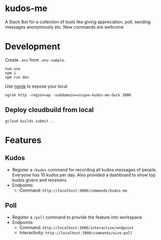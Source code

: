 # kudos-me

A Slack Bot for a collection of tools like giving appreciation, poll, sending messages anonymously etc. 
New commands are wellcome.

# Development

Create `.env` from `.env-sample`.

```
nvm use
npm i
npm run dev
```

Use [ngrok](https://ngrok.com/) to expose your local

```
ngrok http -region=ap -subdomain=unique-kudos-me-duck 3000
```

## Deploy cloudbuild from local

```
gcloud builds submit .
```

# Features

## Kudos
- Register a `/kudos` command for recording all kudos messages of people. Everyone has 10 kudos per day. Also provided a dashboard to show top kudos givers and receivers
- Endpoints:
	-  Command: `http://localhost:3000/commands/kudos-me`

## Poll
- Register a `/poll` command to provide the feature into workspace.
- Endpoints:
	- Command: `http://localhost:3000/interactive/endpoint`
	- Interactivity: `http://localhost:3000/commands/wize-poll`
